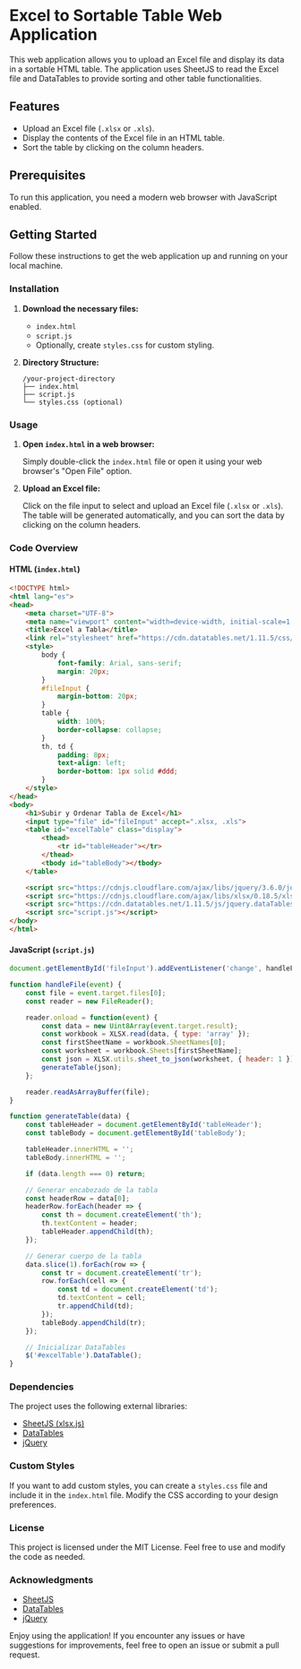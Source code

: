 # Excel to Sortable Table Web Application

This web application allows you to upload an Excel file and display its data in a sortable HTML table. The application uses SheetJS to read the Excel file and DataTables to provide sorting and other table functionalities.

## Features

- Upload an Excel file (`.xlsx` or `.xls`).
- Display the contents of the Excel file in an HTML table.
- Sort the table by clicking on the column headers.

## Prerequisites

To run this application, you need a modern web browser with JavaScript enabled.

## Getting Started

Follow these instructions to get the web application up and running on your local machine.

### Installation

1. **Download the necessary files:**

   - `index.html`
   - `script.js`
   - Optionally, create `styles.css` for custom styling.

2. **Directory Structure:**

   ```
   /your-project-directory
   ├── index.html
   ├── script.js
   └── styles.css (optional)
   ```

### Usage

1. **Open `index.html` in a web browser:**

   Simply double-click the `index.html` file or open it using your web browser's "Open File" option.

2. **Upload an Excel file:**

   Click on the file input to select and upload an Excel file (`.xlsx` or `.xls`). The table will be generated automatically, and you can sort the data by clicking on the column headers.

### Code Overview

#### HTML (`index.html`)

```html
<!DOCTYPE html>
<html lang="es">
<head>
    <meta charset="UTF-8">
    <meta name="viewport" content="width=device-width, initial-scale=1.0">
    <title>Excel a Tabla</title>
    <link rel="stylesheet" href="https://cdn.datatables.net/1.11.5/css/jquery.dataTables.min.css">
    <style>
        body {
            font-family: Arial, sans-serif;
            margin: 20px;
        }
        #fileInput {
            margin-bottom: 20px;
        }
        table {
            width: 100%;
            border-collapse: collapse;
        }
        th, td {
            padding: 8px;
            text-align: left;
            border-bottom: 1px solid #ddd;
        }
    </style>
</head>
<body>
    <h1>Subir y Ordenar Tabla de Excel</h1>
    <input type="file" id="fileInput" accept=".xlsx, .xls">
    <table id="excelTable" class="display">
        <thead>
            <tr id="tableHeader"></tr>
        </thead>
        <tbody id="tableBody"></tbody>
    </table>

    <script src="https://cdnjs.cloudflare.com/ajax/libs/jquery/3.6.0/jquery.min.js"></script>
    <script src="https://cdnjs.cloudflare.com/ajax/libs/xlsx/0.18.5/xlsx.full.min.js"></script>
    <script src="https://cdn.datatables.net/1.11.5/js/jquery.dataTables.min.js"></script>
    <script src="script.js"></script>
</body>
</html>
```

#### JavaScript (`script.js`)

```javascript
document.getElementById('fileInput').addEventListener('change', handleFile, false);

function handleFile(event) {
    const file = event.target.files[0];
    const reader = new FileReader();

    reader.onload = function(event) {
        const data = new Uint8Array(event.target.result);
        const workbook = XLSX.read(data, { type: 'array' });
        const firstSheetName = workbook.SheetNames[0];
        const worksheet = workbook.Sheets[firstSheetName];
        const json = XLSX.utils.sheet_to_json(worksheet, { header: 1 });
        generateTable(json);
    };

    reader.readAsArrayBuffer(file);
}

function generateTable(data) {
    const tableHeader = document.getElementById('tableHeader');
    const tableBody = document.getElementById('tableBody');

    tableHeader.innerHTML = '';
    tableBody.innerHTML = '';

    if (data.length === 0) return;

    // Generar encabezado de la tabla
    const headerRow = data[0];
    headerRow.forEach(header => {
        const th = document.createElement('th');
        th.textContent = header;
        tableHeader.appendChild(th);
    });

    // Generar cuerpo de la tabla
    data.slice(1).forEach(row => {
        const tr = document.createElement('tr');
        row.forEach(cell => {
            const td = document.createElement('td');
            td.textContent = cell;
            tr.appendChild(td);
        });
        tableBody.appendChild(tr);
    });

    // Inicializar DataTables
    $('#excelTable').DataTable();
}
```

### Dependencies

The project uses the following external libraries:

- [SheetJS (xlsx.js)](https://cdnjs.cloudflare.com/ajax/libs/xlsx/0.18.5/xlsx.full.min.js)
- [DataTables](https://cdn.datatables.net/1.11.5/js/jquery.dataTables.min.js)
- [jQuery](https://cdnjs.cloudflare.com/ajax/libs/jquery/3.6.0/jquery.min.js)

### Custom Styles

If you want to add custom styles, you can create a `styles.css` file and include it in the `index.html` file. Modify the CSS according to your design preferences.

### License

This project is licensed under the MIT License. Feel free to use and modify the code as needed.

### Acknowledgments

- [SheetJS](https://sheetjs.com/)
- [DataTables](https://datatables.net/)
- [jQuery](https://jquery.com/)

Enjoy using the application! If you encounter any issues or have suggestions for improvements, feel free to open an issue or submit a pull request.
